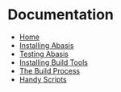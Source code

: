 Documentation
=============

- [Home](http://abasis.richplastow.com/) 
- [Installing Abasis](http://abasis.richplastow.com/#/doc/installing-abasis) 
- [Testing Abasis](http://abasis.richplastow.com/#/doc/testing-abasis) 
- [Installing Build Tools](http://abasis.richplastow.com/#/doc/installing-build-tools) 
- [The Build Process](http://abasis.richplastow.com/#/doc/the-build-process) 
- [Handy Scripts](http://abasis.richplastow.com/#/doc/handy-scripts) 

